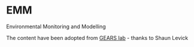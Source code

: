 # EMM
Environmental Monitoring and Modelling

The content have been adopted from [GEARS lab](https://www.gears-lab.com/) - thanks to Shaun Levick 
